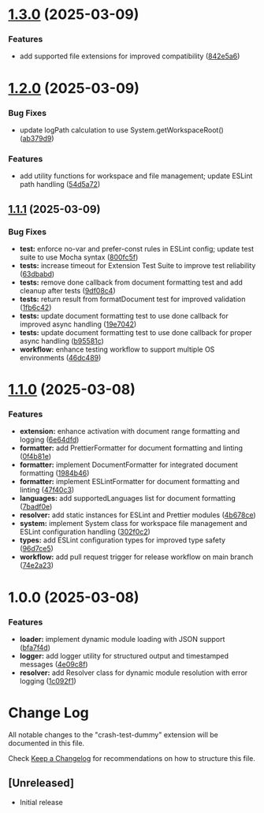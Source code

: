 # [1.3.0](https://github.com/mattbrannon/crash-test-dummy/compare/v1.2.0...v1.3.0) (2025-03-09)


### Features

* add supported file extensions for improved compatibility ([842e5a6](https://github.com/mattbrannon/crash-test-dummy/commit/842e5a6316a39bc13589c109f86bd817bd6fd08b))

# [1.2.0](https://github.com/mattbrannon/crash-test-dummy/compare/v1.1.1...v1.2.0) (2025-03-09)


### Bug Fixes

* update logPath calculation to use System.getWorkspaceRoot() ([ab379d9](https://github.com/mattbrannon/crash-test-dummy/commit/ab379d9d071f277b1820731dfd8254822d623919))


### Features

* add utility functions for workspace and file management; update ESLint path handling ([54d5a72](https://github.com/mattbrannon/crash-test-dummy/commit/54d5a72f0416b1efb7b5f6bcf504f78c76f7b7de))

## [1.1.1](https://github.com/mattbrannon/crash-test-dummy/compare/v1.1.0...v1.1.1) (2025-03-09)


### Bug Fixes

* **test:** enforce no-var and prefer-const rules in ESLint config; update test suite to use Mocha syntax ([800fc5f](https://github.com/mattbrannon/crash-test-dummy/commit/800fc5f86ecc5cfe3cebd12dd1d2da32affb7d20))
* **tests:** increase timeout for Extension Test Suite to improve test reliability ([63dbabd](https://github.com/mattbrannon/crash-test-dummy/commit/63dbabd93cca761b347b5c8b56d4b68c7a728bb7))
* **tests:** remove done callback from document formatting test and add cleanup after tests ([9df08c4](https://github.com/mattbrannon/crash-test-dummy/commit/9df08c4324b51df1814cc78886882dada70154d5))
* **tests:** return result from formatDocument test for improved validation ([1fb6c42](https://github.com/mattbrannon/crash-test-dummy/commit/1fb6c4266e500fffae32a1e55385652b69dea42d))
* **tests:** update document formatting test to use done callback for improved async handling ([19e7042](https://github.com/mattbrannon/crash-test-dummy/commit/19e704261f198834e42167587a78e9952c4b9b4a))
* **tests:** update document formatting test to use done callback for proper async handling ([b95581c](https://github.com/mattbrannon/crash-test-dummy/commit/b95581c36f74537345ce3772e6bc2a0cb61e6a9b))
* **workflow:** enhance testing workflow to support multiple OS environments ([46dc489](https://github.com/mattbrannon/crash-test-dummy/commit/46dc489122a3c3be17a08bc854ad97fd6d6e0860))

# [1.1.0](https://github.com/mattbrannon/crash-test-dummy/compare/v1.0.0...v1.1.0) (2025-03-08)


### Features

* **extension:** enhance activation with document range formatting and logging ([6e64dfd](https://github.com/mattbrannon/crash-test-dummy/commit/6e64dfdd9c6cf5a3d00650c9a79d23c5bd8e1056))
* **formatter:** add PrettierFormatter for document formatting and linting ([0f4b81e](https://github.com/mattbrannon/crash-test-dummy/commit/0f4b81e50e42d3198d7bca4079d695d93f788afc))
* **formatter:** implement DocumentFormatter for integrated document formatting ([1984b46](https://github.com/mattbrannon/crash-test-dummy/commit/1984b46ff4e64a6c811ba5222eee650b4c32415b))
* **formatter:** implement ESLintFormatter for document formatting and linting ([47f40c3](https://github.com/mattbrannon/crash-test-dummy/commit/47f40c324f8bbd3a017698790f8bcb16e2dde2f9))
* **languages:** add supportedLanguages list for document formatting ([7badf0e](https://github.com/mattbrannon/crash-test-dummy/commit/7badf0ea38e12e8f7bd07e1d3787cb6b041ecf92))
* **resolver:** add static instances for ESLint and Prettier modules ([4b678ce](https://github.com/mattbrannon/crash-test-dummy/commit/4b678cee3615dd1f7c863c5c614cb3ea06729936))
* **system:** implement System class for workspace file management and ESLint configuration handling ([302f0c2](https://github.com/mattbrannon/crash-test-dummy/commit/302f0c28f9eff136b22aec787ef2fe92433b7925))
* **types:** add ESLint configuration types for improved type safety ([96d7ce5](https://github.com/mattbrannon/crash-test-dummy/commit/96d7ce5b5ae3cba267afd4ab78c1370018e85061))
* **workflow:** add pull request trigger for release workflow on main branch ([74e2a23](https://github.com/mattbrannon/crash-test-dummy/commit/74e2a232bf8530032114890c082da553ebf438b2))

# 1.0.0 (2025-03-08)


### Features

* **loader:** implement dynamic module loading with JSON support ([bfa7f4d](https://github.com/mattbrannon/crash-test-dummy/commit/bfa7f4d619f99d46003c742d16036da0e004c9b2))
* **logger:** add logger utility for structured output and timestamped messages ([4e09c8f](https://github.com/mattbrannon/crash-test-dummy/commit/4e09c8f0562b4c87ce3729376e93397d1cda9e4e))
* **resolver:** add Resolver class for dynamic module resolution with error logging ([1c092f1](https://github.com/mattbrannon/crash-test-dummy/commit/1c092f1f64c9ce8da51dc38ec5b9fd79a57804ef))

# Change Log

All notable changes to the "crash-test-dummy" extension will be documented in this file.

Check [Keep a Changelog](http://keepachangelog.com/) for recommendations on how to structure this file.

## [Unreleased]

- Initial release
